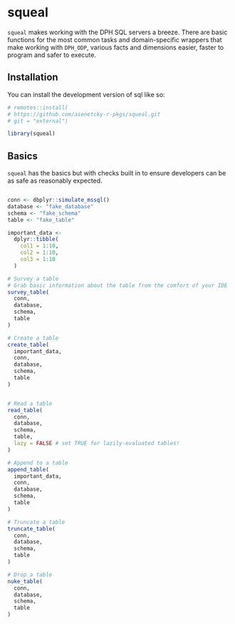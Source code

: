 
<!-- README.md is generated from README.Rmd. Please edit that file -->

# squeal

<!-- badges: start -->
<!-- badges: end -->

`squeal` makes working with the DPH SQL servers a breeze. There are
basic functions for the most common tasks and domain-specific wrappers
that make working with `DPH_ODP`, various facts and dimensions easier,
faster to program and safer to execute.

## Installation

You can install the development version of sql like so:

``` r
# remotes::install(
# https://github.com/asenetcky-r-pkgs/squeal.git
# git = "external")
```

``` r
library(squeal)
```

## Basics

`squeal` has the basics but with checks built in to ensure developers
can be as safe as reasonably expected.

``` r

conn <- dbplyr::simulate_mssql()
database <- "fake_database"
schema <- "fake_schema"
table <- "fake_table"

important_data <-
  dplyr::tibble(
    col1 = 1:10,
    col2 = 1:10,
    col3 = 1:10
  )

# Survey a table
# Grab basic information about the table from the comfort of your IDE
survey_table(
  conn,
  database,
  schema,
  table
)

# Create a table
create_table(
  important_data,
  conn,
  database,
  schema,
  table
)


# Read a table
read_table(
  conn,
  database,
  schema,
  table,
  lazy = FALSE # set TRUE for lazily-evaluated tables!
)

# Append to a table
append_table(
  important_data,
  conn,
  database,
  schema,
  table
)

# Truncate a table
truncate_table(
  conn,
  database,
  schema,
  table
)

# Drop a table
nuke_table(
  conn,
  database,
  schema,
  table
)
```
